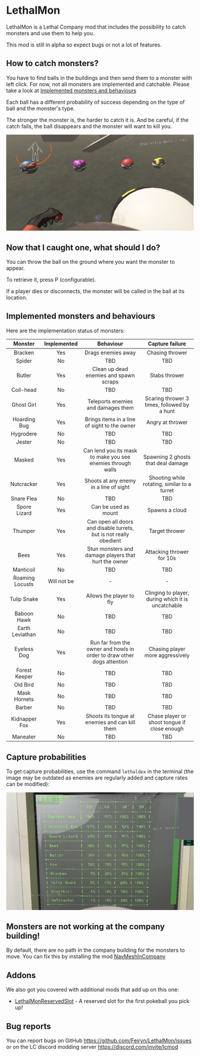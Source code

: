 # LethalMon

LethalMon is a Lethal Company mod that includes the possibility to catch monsters and use them to help you.

This mod is still in alpha so expect bugs or not a lot of features.


## How to catch monsters?

You have to find balls in the buildings and then send them to a monster with left click. For now, not all monsters are implemented and catchable. Please take a look at [Implemented monsters and behaviours](#implemented-monsters-and-behaviours)

Each ball has a different probability of success depending on the type of ball and the monster's type.

The stronger the monster is, the harder to catch it is. And be careful, if the catch fails, the ball disappears and the monster will want to kill you.

![balls.png](https://raw.githubusercontent.com/Feiryn/LethalMon/master/Images/balls.png)


## Now that I caught one, what should I do?

You can throw the ball on the ground where you want the monster to appear.

To retrieve it, press P (configurable).

If a player dies or disconnects, the monster will be called in the ball at its location.


## Implemented monsters and behaviours

Here are the implementation status of monsters:

|     Monster     | Implemented |                               Behaviour                                |                  Capture failure                   |
|:---------------:|:-----------:|:----------------------------------------------------------------------:|:--------------------------------------------------:|
|     Bracken     |     Yes     |                           Drags enemies away                           |                  Chasing thrower                   |
|     Spider      |     No      |                                  TBD                                   |                        TBD                         |
|     Butler      |     Yes     |                 Clean up dead enemies and spawn scraps                 |                   Stabs thrower                    |
|    Coil-head    |     No      |                                  TBD                                   |                        TBD                         |
|   Ghost Girl    |     Yes     |                   Teleports enemies and damages them                   |    Scaring thrower 3 times, followed by a hunt     |
|  Hoarding Bug   |     Yes     |              Brings items in a line of sight to the owner              |                  Angry at thrower                  |
|    Hygrodere    |     No      |                                  TBD                                   |                        TBD                         |
|     Jester      |     No      |                                  TBD                                   |                        TBD                         |
|     Masked      |     Yes     |      Can lend you its mask to make you see enemies through walls       |         Spawning 2 ghosts that deal damage         |
|   Nutcracker    |     Yes     |                 Shoots at any enemy in a line of sight                 |    Shooting while rotating, similar to a turret    |
|   Snare Flea    |     No      |                                  TBD                                   |                        TBD                         |
|  Spore Lizard   |     Yes     |                          Can be used as mount                          |                   Spawns a cloud                   |
|     Thumper     |     Yes     |   Can open all doors and disable turrets, but is not really obedient   |                   Target thrower                   |
|      Bees       |     Yes     |          Stun monsters and damage players that hurt the owner          |             Attacking thrower for 10s              |
|    Manticoil    |     No      |                                  TBD                                   |                        TBD                         |
| Roaming Locusts | Will not be |                                   -                                    |                         -                          |
|   Tulip Snake   |     Yes     |                        Allows the player to fly                        | Clinging to player, during which it is uncatchable |
|   Baboon Hawk   |     No      |                                  TBD                                   |                        TBD                         |
| Earth Leviathan |     No      |                                  TBD                                   |                        TBD                         |
|   Eyeless Dog   |     Yes     | Run far from the owner and howls in order to draw other dogs attention |          Chasing player more aggressively          |
|  Forest Keeper  |     No      |                                  TBD                                   |                        TBD                         |
|    Old Bird     |     No      |                                  TBD                                   |                        TBD                         |
|  Mask Hornets   |     No      |                                  TBD                                   |                        TBD                         |
|     Barber      |     No      |                                  TBD                                   |                        TBD                         |
|  Kidnapper Fox  |     Yes     |             Shoots its tongue at enemies and can kill them             |    Chase player or shoot tongue if close enough    |
|    Maneater     |     No      |                                  TBD                                   |                        TBD                         |


## Capture probabilities

To get capture probabilities, use the command `lethaldex` in the terminal (the image may be outdated as enemies are regularly added and capture rates can be modified):

![lethaldex.png](https://raw.githubusercontent.com/Feiryn/LethalMon/master/Images/lethaldex.png)

## Monsters are not working at the company building!

By default, there are no path in the company building for the monsters to move.
You can fix this by installing the mod [NavMeshInCompany](https://thunderstore.io/c/lethal-company/p/Kittenji/NavMeshInCompany/)

## Addons

We also got you covered with additional mods that add up on this one:
- [LethalMonReservedSlot](https://thunderstore.io/c/lethal-company/p/Niro/LethalMonReservedSlot/) - A reserved slot for the first pokeball you pick up!

## Bug reports

You can report bugs on GitHub https://github.com/Feiryn/LethalMon/issues or on the LC discord modding server https://discord.com/invite/lcmod
